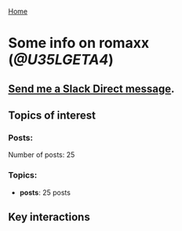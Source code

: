 [Home](https://kelu124.github.io/echommunity/)

# Some info on __romaxx__ (_@U35LGETA4_)


## [Send me a Slack Direct message](https://echopen.slack.com/messages/@romaxx/).

## Topics of interest

### Posts: 

Number of posts: 25

### Topics:

* __posts__: 25 posts

## Key interactions 

